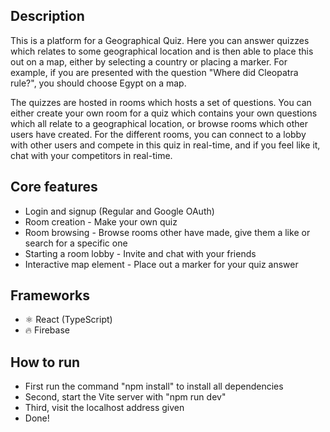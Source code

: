 ## Description
This is a platform for a Geographical Quiz. Here you can answer quizzes which relates to some geographical location and is then able to place this out on a map, either by selecting a country or placing a marker. For example, if you are presented with the question "Where did Cleopatra rule?", you should choose Egypt on a map. 

The quizzes are hosted in rooms which hosts a set of questions. You can either create your own room for a quiz which contains your own questions which all relate to a geographical location, or browse rooms which other users have created. For the different rooms, you can connect to a lobby with other users and compete in this quiz in real-time, and if you feel like it, chat with your competitors in real-time. 

## Core features
- Login and signup (Regular and Google OAuth)
- Room creation - Make your own quiz
- Room browsing - Browse rooms other have made, give them a like or search for a specific one
- Starting a room lobby - Invite and chat with your friends
- Interactive map element - Place out a marker for your quiz answer

## Frameworks
* ⚛️ React (TypeScript) 
* 🔥 Firebase

## How to run
- First run the command "npm install" to install all dependencies
- Second, start the Vite server with "npm run dev"
- Third, visit the localhost address given
- Done!
